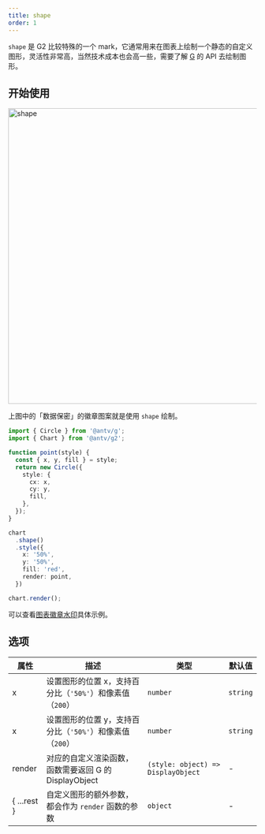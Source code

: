 ```yaml
---
title: shape
order: 1
---
```


`shape` 是 G2 比较特殊的一个 mark，它通常用来在图表上绘制一个静态的自定义图形，灵活性非常高，当然技术成本也会高一些，需要了解 [G](https://g.antv.antgroup.com/) 的 API 去绘制图形。

## 开始使用

<img alt="shape" src="https://mdn.alipayobjects.com/huamei_qa8qxu/afts/img/A*aIpTRZ-_b9wAAAAAAAAAAAAADmJ7AQ/original" width="600" />

上图中的「数据保密」的徽章图案就是使用 `shape` 绘制。

```ts
import { Circle } from '@antv/g';
import { Chart } from '@antv/g2';

function point(style) {
  const { x, y, fill } = style;
  return new Circle({
    style: {
      cx: x,
      cy: y,
      fill,
    },
  });
}

chart
  .shape()
  .style({
    x: '50%',
    y: '50%',
    fill: 'red',
    render: point,
  })

chart.render();
```

可以查看[图表徽章水印](/examples/annotation/annotation/#watermark)具体示例。

## 选项

| 属性               | 描述                                           | 类型                 | 默认值      |
|-------------------|------------------------------------------------|---------------------|------------|
| x            | 设置图形的位置 x，支持百分比（`'50%'`）和像素值（`200`）    | `number` | `string` | -         |
| x            | 设置图形的位置 y，支持百分比（`'50%'`）和像素值（`200`）    | `number` | `string` | -         |
| render            | 对应的自定义渲染函数，函数需要返回 G 的 DisplayObject  | `(style: object) => DisplayObject` | -  |
| { ...rest }       | 自定义图形的额外参数，都会作为 `render` 函数的参数      | `object`                           | -  |
